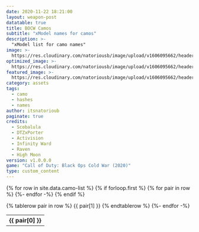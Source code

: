 ```yaml
---
date: 2020-11-22 18:21:00
layout: weapon-post
datatable: true
title: BOCW Camos
subtitle: "xModel names for camos"
description: >-
  "xModel list for camo names"
image: >-
  https://res.cloudinary.com/natoriousb/image/upload/v1606095662/headers/Multiplayer_Screenshot_07_ckes6n.jpg
optimized_image: >- 
  https://res.cloudinary.com/natoriousb/image/upload/v1606095662/headers/Multiplayer_Screenshot_07_ckes6n.jpg
featured_image: >-
  https://res.cloudinary.com/natoriousb/image/upload/v1606095662/headers/Multiplayer_Screenshot_07_ckes6n.jpg
category: assets
tags:
  - camo
  - hashes
  - names
author: itsnatorioub
paginate: true
credits:
  - Scobalula
  - DTZxPorter
  - Activision
  - Infinity Ward
  - Raven
  - High Moon
version: v1.0.0.0
game: "Call of Duty: Black Ops Cold War (2020)"
type: custom_content
---
```


<div class="datatable-begin row-border stripe"></div>
<table class="weapons-table display">
  {% for row in site.data.camo-list %}
    {% if forloop.first %}
    <tr>
      {% for pair in row %}
        <th>{{ pair[0] }}</th>
      {%- endfor -%}
    </tr>
    {% endif %}

   {% tablerow pair in row %}
   {{ pair[1] }}
   {% endtablerow %}
  {%- endfor -%}
</table>
<div class="datatable-end"></div>